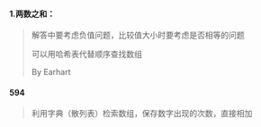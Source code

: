 #### 1.两数之和：

> 解答中要考虑负值问题，比较值大小时要考虑是否相等的问题
>
> 可以用哈希表代替顺序查找数组
>
> By Earhart

#### 594

>利用字典（散列表）检索数组，保存数字出现的次数，直接相加
>
>
